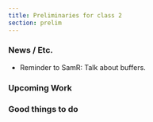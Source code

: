 ```yaml
---
title: Preliminaries for class 2
section: prelim
---
```

### News / Etc.

* Reminder to SamR: Talk about buffers.

### Upcoming Work

### Good things to do

